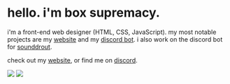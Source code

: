 # hello. i'm box supremacy.

i'm a front-end web designer (HTML, CSS, JavaScript). my most notable projects are my [website](https://rhearm.as) and my [discord bot](https://gitlab.com/boxsupremacy/cardboardbox). i also work on the discord bot for [sounddrout](https://www.youtube.com/c/SoundDrout).

check out my [website](https://rhearm.as), or find me on [discord](https://discord.com/users/212957230251769858).

![](https://github-readme-stats.vercel.app/api?username=box-supremacy&theme=nord&count_private=true&show_icons=true&hide_border=true)
![](http://github-readme-streak-stats.herokuapp.com?user=box-supremacy&theme=nord&hide_border=true&date_format=M%20j%5B%2C%20Y%5D&fire=D08770&ring=EBCB8B&stroke=DD272700&currStreakNum=8FBCBB&sideNums=8FBCBB&dates=4C566A&currStreakLabel=81A1C1)
